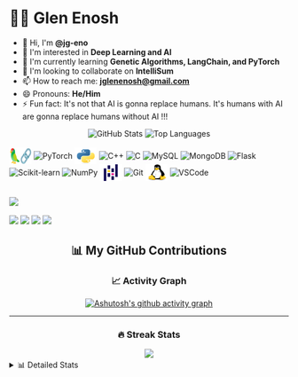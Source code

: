 # 👨‍💻 Glen Enosh

- 👋 Hi, I'm **@jg-eno**  
- 👀 I'm interested in **Deep Learning and AI**  
- 🌱 I'm currently learning **Genetic Algorithms, LangChain, and PyTorch**  
- 💞️ I'm looking to collaborate on **IntelliSum**  
- 📫 How to reach me: **[jglenenosh@gmail.com](mailto:jglenenosh@gmail.com)**  
- 😄 Pronouns: **He/Him**  
- ⚡ Fun fact: It's not that AI is gonna replace humans. It's humans with AI are gonna replace humans without AI !!!

<div align="center">
  <a>
    <img height="180em" src="https://github-readme-stats.vercel.app/api?username=jg-eno&show_icons=true&theme=merko&include_all_commits=true&count_private=true" alt="GitHub Stats"/>
</a>
<a>
    <img height="180em" src="https://github-readme-stats.vercel.app/api/top-langs/?username=jg-eno&layout=compact&langs_count=6&theme=merko" alt="Top Languages"/>
</a>
</div>

<div style="display: inline_block"><br>
   <img align="center" alt="LangChain" height="30" width="40" src="https://github.com/jg-eno/jg-eno/blob/main/langchain-seeklogo.svg">
    <img align="center" alt="PyTorch" height="30" width="40" src="https://www.vectorlogo.zone/logos/pytorch/pytorch-icon.svg">
  <img align="center" alt="Python" height="30" width="40" src="https://raw.githubusercontent.com/devicons/devicon/master/icons/python/python-original.svg">
 <img align="center" alt="C++" height="30" width="40" src="https://cdn.jsdelivr.net/gh/devicons/devicon/icons/cplusplus/cplusplus-original.svg">
  <img align="center" alt="C" height="30" width="40" src="https://cdn.jsdelivr.net/gh/devicons/devicon/icons/c/c-original.svg">
   <img align="center" alt="MySQL" height="30" width="40" src="https://cdn.jsdelivr.net/gh/devicons/devicon/icons/mysql/mysql-original-wordmark.svg">
  <img align="center" alt="MongoDB" height="30" width="40" src="https://cdn.jsdelivr.net/gh/devicons/devicon/icons/mongodb/mongodb-original.svg">
   <img align="center" alt="Flask" height="30" width="40" src="https://cdn.jsdelivr.net/gh/devicons/devicon/icons/flask/flask-original.svg">
  <img align="center" alt="Scikit-learn" height="30" width="40" src="https://upload.wikimedia.org/wikipedia/commons/0/05/Scikit_learn_logo_small.svg">
  <img align="center" alt="NumPy" height="30" width="40" src="https://cdn.jsdelivr.net/gh/devicons/devicon/icons/numpy/numpy-original.svg">
  <img align="center" alt="Pandas" height="30" width="40" src="https://raw.githubusercontent.com/devicons/devicon/2ae2a900d2f041da66e950e4d48052658d850630/icons/pandas/pandas-original.svg">
  <img align="center" alt="Git" height="30" width="40" src="https://www.vectorlogo.zone/logos/git-scm/git-scm-icon.svg">
  <img align="center" alt="Linux" height="30" width="40" src="https://raw.githubusercontent.com/devicons/devicon/master/icons/linux/linux-original.svg">
  <img align="center" alt="VSCode" height="30" width="40" src="https://cdn.jsdelivr.net/gh/devicons/devicon/icons/vscode/vscode-original.svg">
</div>

##

![](https://komarev.com/ghpvc/?username=jg-eno&color=green)

<div> 
  <a href="mailto:jglenenosh@gmail.com" style="text-decoration: none;">
    <img src="https://img.shields.io/badge/-Gmail-%23333?style=for-the-badge&logo=gmail" target="_blank">
  </a>
  <a href="https://www.linkedin.com/in/glen-enosh-924414215" style="text-decoration: none;">
    <img src="https://img.shields.io/badge/-LinkedIn-%230077B5?style=for-the-badge&logo=linkedin" target="_blank">
  </a> 
  <a href="https://leetcode.com/JG_Enosh" target="_blank" style="text-decoration: none;">
  <img src="https://img.shields.io/badge/-LeetCode-%23FFA116?style=for-the-badge&logo=leetcode&logoColor=black">
</a>
  <a href="https://www.hackerrank.com/profile/glenenosh15" target="_blank" style="text-decoration: none;">
  <img src="https://img.shields.io/badge/-HackerRank-2EC866?style=for-the-badge&logo=hackerrank&logoColor=white">
</a>
  
</div>

<div align="center">

## 📊 My GitHub Contributions

### 📈 Activity Graph  
[![Ashutosh's github activity graph](https://github-readme-activity-graph.vercel.app/graph?username=jg-eno&theme=merko)](https://github.com/ashutosh00710/github-readme-activity-graph)

</div>

---

<div align="center">

### 🔥 Streak Stats  
<a href="https://git.io/streak-stats">
  <img src="https://github-readme-streak-stats.herokuapp.com/?user=jg-eno&theme=merko"/>
</a>

</div>

<details>
  <summary>📊 Detailed Stats</summary>
  <br>
  <img src="https://raw.githubusercontent.com/jg-eno/jg-eno/main/github-metrics.svg"/>
</details>
